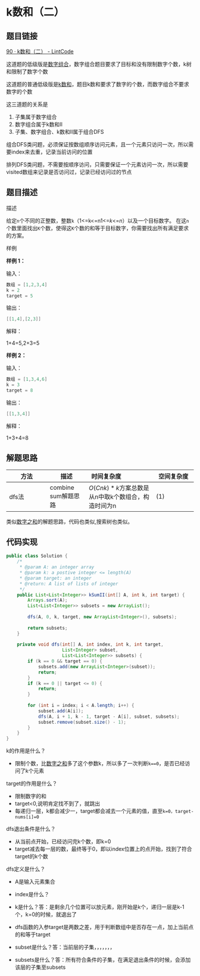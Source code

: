 #  k数和（二）

## 题目链接

[90 · k数和（二） - LintCode](https://www.lintcode.com/problem/90/)

这道题的低级版是[数字组合](newnotes/leetcode/数字组合)，数字组合题目要求了目标和没有限制数字个数，k树和限制了数字个数

这道题的普通低级版是[k数和](newnotes/leetcode/k数和II)，题目k数和要求了数字的个数，而数字组合不要求数字的个数

这三道题的关系是

1. 子集属于数字组合
2. 数字组合属于k数和II
3. 子集、数字组合、k数和II属于组合DFS

组合DFS类问题，必须保证按数组顺序访问元素，且一个元素只访问一次，所以需要index来去重，记录当前访问的位置

排列DFS类问题，不需要按顺序访问，只需要保证一个元素访问一次，所以需要visited数组来记录是否访问过，记录已经访问过的节点

## 题目描述

描述

给定`n`个不同的正整数，整数`k`（1<=k<=n1<=*k*<=*n*）以及一个目标数字。
在这`n`个数里面找出`K`个数，使得这`K`个数的和等于目标数字，你需要找出所有满足要求的方案。

样例

**样例 1：**

输入：

```java
数组 = [1,2,3,4]
k = 2
target = 5
```

输出：

```java
[[1,4],[2,3]]
```

解释：

1+4=5,2+3=5

**样例 2：**

输入：

```java
数组 = [1,3,4,6]
k = 3
target = 8
```

输出：

```java
[[1,3,4]]
```

解释：

1+3+4=8



## 解题思路

| <div style="width:70pt">方法</div> | 描述                | <div style="width:70pt">时间复杂度</div>          | <div style="width:70pt">空间复杂度</div> |
| ---------------------------------- | ------------------- | ------------------------------------------------- | ---------------------------------------- |
| dfs法                              | combine sum解题思路 | $O(Cnk)*k$方案总数是从n中取k个数组合，构造时间为n | $(1)$                                    |

类似[数字之和](newnotes/leetcode/数字组合)的解题思路，代码也类似,搜索树也类似。

## 代码实现

```java
public class Solution {
    /*
     * @param A: an integer array
     * @param k: a postive integer <= length(A)
     * @param target: an integer
     * @return: A list of lists of integer
     */
    public List<List<Integer>> kSumII(int[] A, int k, int target) {
        Arrays.sort(A);
        List<List<Integer>> subsets = new ArrayList();
        
        dfs(A, 0, k, target, new ArrayList<Integer>(), subsets);
        
        return subsets;
    }
    
    private void dfs(int[] A, int index, int k, int target,
                     List<Integer> subset,
                     List<List<Integer>> subsets) {
        if (k == 0 && target == 0) {
            subsets.add(new ArrayList<Integer>(subset));
            return;
        }
        if (k == 0 || target <= 0) {
            return;
        }
        
        for (int i = index; i < A.length; i++) {
            subset.add(A[i]);
            dfs(A, i + 1, k - 1, target - A[i], subset, subsets);
            subset.remove(subset.size() - 1);
        }
    }
}
```

k的作用是什么？

- 限制个数，比[数字之和](newnotes/leetcode/数字组合)多了这个参数k，所以多了一次判断`k==0`，是否已经访问了k个元素

target的作用是什么？

- 限制数字的和
- target<0,说明肯定找不到了，就跳出
- 每递归一层，k都会减少一，target都会减去一个元素的值，直至`k=0，target-nums[i]=0`

dfs退出条件是什么？

- 从当前点开始，已经访问完k个数，即k=0
- target减去每一层的数，最终等于0，即以index位置上的点开始，找到了符合target的k个数

dfs定义是什么？

- A是输入元素集合

- index是什么？

- k是什么？答：是剩余几个位置可以放元素，刚开始是k个，递归一层是k-1个，k=0的时候，就退出了

- dfs函数的入参target是两数之差，用于判断数组中是否存在一点，加上当前点的和等于target

- subset是什么？答：当前层的子集，，，，，，，

- subsets是什么？答：所有符合条件的子集，在满足退出条件的时候，会添加该层的子集至subsets

  


